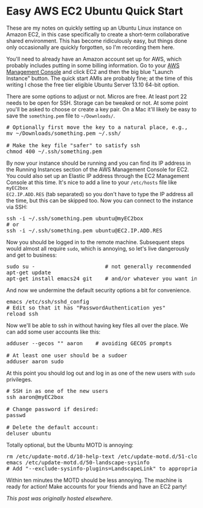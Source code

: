 # Easy AWS EC2 Ubuntu Quick Start



These are my notes on quickly setting up an Ubuntu Linux instance on Amazon EC2, in this case specifically to create a short-term collaborative shared environment. This has become ridiculously easy, but things done only occasionally are quickly forgotten, so I'm recording them here.

You'll need to already have an Amazon account set up for AWS, which probably includes putting in some billing information. Go to your <a href="https://console.aws.amazon.com/">AWS Management Console</a>&#160;and click&#160;EC2 and then the big blue "Launch Instance" button. The quick start AMIs are probably fine; at the time of this writing I chose the free tier eligible Ubuntu Server 13.10 64-bit option.

There are some options to adjust or not. Micros are free. At least port 22 needs to be open for SSH. Storage can be tweaked or not. At some point you'll be asked to choose or create a key pair. On a Mac it'll likely be easy to save the <code>something.pem</code> file to <code>~/Downloads/</code>.

<pre># Optionally first move the key to a natural place, e.g.,
mv ~/Downloads/something.pem ~/.ssh/

# Make the key file "safer" to satisfy ssh
chmod 400 ~/.ssh/something.pem</pre>
By now your instance should be running and you can find its IP address in the Running Instances section of the AWS Management Console for EC2. You could also set up an Elastic IP address through the EC2 Management Console at this time. It's nice to add a line to your <code>/etc/hosts</code> file like <code>myEC2box EC2.IP.ADD.RES</code>&#160;(tab separated) so you don't have to type the IP address all the time, but this can be skipped too. Now you can connect to the instance via SSH:
<pre>ssh -i ~/.ssh/something.pem ubuntu@myEC2box
# or
ssh -i ~/.ssh/something.pem ubuntu@EC2.IP.ADD.RES</pre>
Now you should be logged in to the remote machine. Subsequent steps would almost all require <code>sudo</code>, which is annoying, so let's live dangerously and get to business:
<pre>sudo su -                      # not generally recommended
apt-get update
apt-get install emacs24 git    # and/or whatever you want installed</pre>
And now we undermine the default security options a bit for convenience.
<pre>emacs /etc/ssh/sshd_config
# Edit so that it has "PasswordAuthentication yes"
reload ssh</pre>
Now we'll be able to ssh in without having key files all over the place. We can add some user accounts like this:
<pre>adduser --gecos "" aaron    # avoiding GECOS prompts

# At least one user should be a sudoer
adduser aaron sudo</pre>
At this point you should log out and log in as one of the new users with <code>sudo</code> privileges.
<pre># SSH in as one of the new users
ssh aaron@myEC2box

# Change password if desired:
passwd

# Delete the default account:
deluser ubuntu</pre>
Totally optional, but the Ubuntu MOTD is annoying:
<pre>rm /etc/update-motd.d/10-help-text /etc/update-motd.d/51-cloudguest
emacs /etc/update-motd.d/50-landscape-sysinfo
# Add "--exclude-sysinfo-plugins=LandscapeLink" to appropriate line</pre>
Within ten minutes the MOTD should be less annoying. The machine is ready for action! Make accounts for your friends and have an EC2 party!



*This post was originally hosted elsewhere.*
